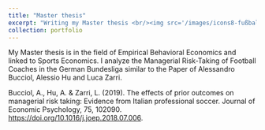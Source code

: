 ```yaml
---
title: "Master thesis"
excerpt: "Writing my Master thesis <br/><img src='/images/icons8-fußball-ball-64.png'>"
collection: portfolio
---
```


My Master thesis is in the field of Empirical Behavioral Economics and linked to Sports Economics. I analyze the Managerial Risk-Taking of Football Coaches in the German Bundesliga similar to the Paper of Alessandro Bucciol, Alessio Hu and Luca Zarri. <br />

Bucciol, A., Hu, A. & Zarri, L. (2019). The effects of prior outcomes on managerial risk taking: Evidence from Italian professional soccer. Journal of Economic Psychology, 75, 102090. https://doi.org/10.1016/j.joep.2018.07.006.
